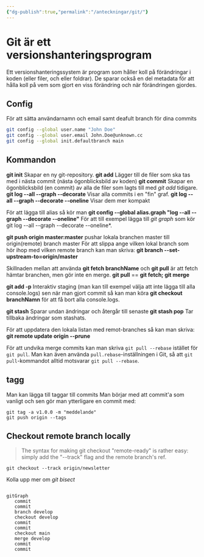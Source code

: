```yaml
---
{"dg-publish":true,"permalink":"/anteckningar/git/"}
---
```



# Git är ett versionshanteringsprogram

Ett versionshanteringssystem är program som håller koll på förändringar i koden (eller filer, och eller foldrar). De sparar också en del metadata för att hålla koll på vem som gjort en viss förändring och när förändringen gjordes.

## Config
För att sätta användarnamn och email samt deafult branch för dina commits
```bash
git config --global user.name "John Doe"
git config --global user.email John.Doe@unknown.cc
git config --global init.defaultbranch main
```
## Kommandon
**git init** Skapar en ny git-repository. 
**git add** Lägger till de filer som ska tas med i nästa commit (nästa ögonblicksbild av koden)
**git commit** Skapar en ögonblicksbild (en commit) av alla de filer som lagts till med *git add* tidigare.
**git log --all --graph --decorate** Visar alla commits i en "fin" graf.
**git log --all --graph --decorate --oneline** Visar dem mer kompakt

För att lägga till alias så kör man 
**git config --global alias.graph "log --all --graph --decorate --oneline"** För att till exempel lägga till *git graph* som kör git log --all --graph --decorate --oneline*.

**git push origin master:master** pushar lokala branchen master till origin(remote) branch master
För att slippa ange vilken lokal branch som hör ihop med vilken remote branch kan man skriva:
**git branch --set-upstream-to=origin/master**

Skillnaden mellan att använda **git fetch branchName** och **git pull** är att fetch hämtar branchen, men gör inte en merge. **git pull** == **git fetch; git merge**

**git add -p** Interaktiv staging (man kan till exempel välja att inte lägga till alla console.logs) sen när man gjort commit så kan man köra **git checkout branchNamn** för att få bort alla console.logs. 

**git stash** Sparar undan ändringar och återgår till senaste
**git stash pop** Tar tillbaka ändringar som stashats.

För att uppdatera den lokala listan med remot-branches så kan man skriva:
**git remote update origin --prune**


För att undvika merge commits kan man skriva `git pull --rebase` istället för `git pull`. Man kan även använda `pull.rebase`-inställningen i Git, så att `git pull`-kommandot alltid motsvarar `git pull --rebase`.

## tagg
Man kan lägga till taggar till commits
Man börjar med att commit'a som vanligt och sen gör man ytterligare en commit med:
```
git tag -a v1.0.0 -m "meddelande"
git push origin --tags
```

## Checkout remote branch locally
>The syntax for making git checkout "remote-ready" is rather easy: simply add the "--track" flag and the remote branch's ref.
```
git checkout --track origin/newsletter
```

Kolla upp mer om *git bisect*




```mermaid

gitGraph
   commit
   commit
   branch develop
   checkout develop
   commit
   commit
   checkout main
   merge develop
   commit
   commit
```


















